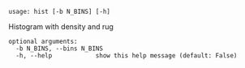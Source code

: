 ```
usage: hist [-b N_BINS] [-h]
```

Histogram with density and rug

```
optional arguments:
  -b N_BINS, --bins N_BINS
  -h, --help            show this help message (default: False)
```
